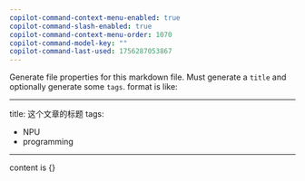 ```yaml
---
copilot-command-context-menu-enabled: true
copilot-command-slash-enabled: true
copilot-command-context-menu-order: 1070
copilot-command-model-key: ""
copilot-command-last-used: 1756287053867
---
```

Generate file properties for this markdown file. 
Must generate a `title` and optionally generate some `tags`.
format is like:

---
title: 这个文章的标题
tags:
  - NPU
  - programming
---

content is {} 